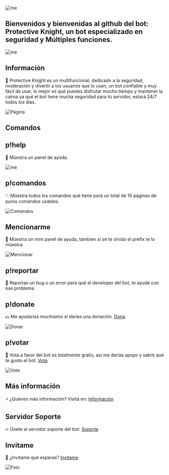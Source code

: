![me](https://i.pinimg.com/originals/88/15/63/881563d6444b370fa4ceea0c3183bb4c.gif)

## Bienvenidos y bienvenidas al github del bot: Protective Knight, un bot especializado en seguridad y Múltiples funciones.

![me](https://thumbs.gfycat.com/AbleTastyCirriped-size_restricted.gif)

## Información

🌿  Protective Knight es un multifuncional, dedicado a la seguridad, moderación y divertir a los usuarios que lo usan, un bot confiable y muy fácil de usar, lo mejor es qué puedes disfrutar mucho tiempo y mantener la calma ya qué el bot tiene mucha seguridad para tú servidor, estará 24/7 todos los días. 

![Página](https://cdn.lowgif.com/small/8ecb91a46a3e9741-.gif)

## Comandos

## p!help

🌵 Múestra un panel de ayúda.

![me](https://media.discordapp.net/attachments/649756523437752330/790386816356057088/2020-12-20_12.png?width=550&height=406)

## p!comandos

✨ Múestra todos los comandos qué tiene pará un total de 10 páginas de puros comandos usables.


![Comandos](https://media.discordapp.net/attachments/649756523437752330/790386799808872458/2020-12-20_13.png?width=554&height=406)

## Mencionarme

🌱 Múestra un mini panel de ayuda, támbien sí sé te olvido el prefix te lo múestra.

![Mencionar](https://media.discordapp.net/attachments/649756523437752330/790386791551074314/2020-12-20_14.png?width=659&height=406)

## p!reportar 

💫 Reportas un bug o un error para qué el developer del bot, te ayudé con ese problema.

## p!donate

💵 Me ayudarías muchisímo sí darías una donación. [Dona](https://donatebot.io/checkout/663257199790784549)


![Donar](https://media.discordapp.net/attachments/649756523437752330/790386749611311164/2020-12-20_16.png?width=561&height=406)

## p!votar

🌻 Vota a favor del bot es totalmente gratis, así me darías apoyo y sabré qué te gusto el bot. [Vota](https://top.gg/bot/735651578274513098/vote)


![Vote](https://media.discordapp.net/attachments/649756523437752330/790386902887825449/2020-12-20_15.png?width=744&height=406)

## Más información

⚡ ¿Quieres más información? Visita en: [Información](https://top.gg/bot/735651578274513098)

## Servidor Soporte

🔥 Únete al servidor soporte del bot: [Soporte](https://discord.com/invite/Q9tnFt4)


## Invitame

🌳 ¿Invitame qué esperas? [Invitame](https://discord.com/oauth2/authorize?client_id=735651578274513098&scope=bot&permissions=268438718)


![Foto](https://cutewallpaper.org/21/1920x1080-wallpaper-gif/g-Technology.gif)
